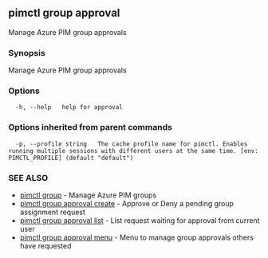 ## pimctl group approval

Manage Azure PIM group approvals

### Synopsis

Manage Azure PIM group approvals

### Options

```
  -h, --help   help for approval
```

### Options inherited from parent commands

```
  -p, --profile string   The cache profile name for pimctl. Enables running multiple sessions with different users at the same time. [env: PIMCTL_PROFILE] (default "default")
```

### SEE ALSO

* [pimctl group](pimctl_group.md)	 - Manage Azure PIM groups
* [pimctl group approval create](pimctl_group_approval_create.md)	 - Approve or Deny a pending group assignment request
* [pimctl group approval list](pimctl_group_approval_list.md)	 - List request waiting for approval from current user
* [pimctl group approval menu](pimctl_group_approval_menu.md)	 - Menu to manage group approvals others have requested

